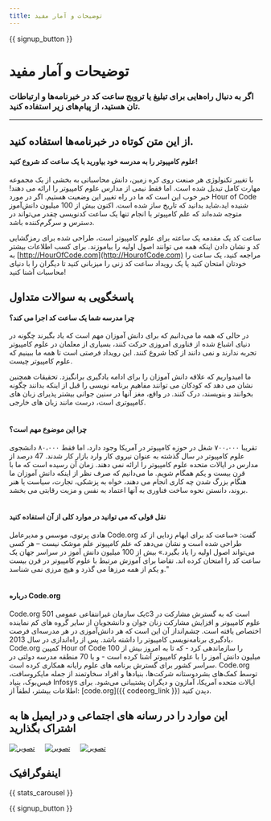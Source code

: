 ```yaml
---
title: توضیحات و آمار مفید
---
```


<a id="blurb"></a>

{{ signup_button }}

# توضیحات و آمار مفید

### اگر به دنبال راه‌هایی برای تبلیغ یا ترویج ساعت کد در خبرنامه‌ها و ارتباطات تان هستید، از پیام‌های زیر استفاده کنید.

* * *

## از این متن کوتاه در خبرنامه‌ها استفاده کنید.

#### علوم کامپیوتر را به مدرسه خود بیاورید با یک ساعت کد شروع کنید!

با تغییر تکنولوژی هر صنعت روی کره زمین، دانش محاسباتی به بخشی از یک مجموعه مهارت کامل تبدیل شده است. اما فقط نیمی از مدارس علوم کامپیوتر را ارائه می دهند! خبر خوب این است که ما در راه تغییر این وضعیت هستیم. اگر در مورد Hour of Code شنیده اید،شاید بدانید که تاریخ ساز شده است. اکنون بیش از 100 میلیون دانش‌آموز متوجه شده‌اند که علم کامپیوتر با انجام تنها یک ساعت کدنویسی چقدر می‌تواند در دسترس و سرگرم‌کننده باشد.

ساعت کد یک مقدمه یک ساعته برای علوم کامپیوتر است، طراحی شده برای رمزگشایی کد و نشان دادن اینکه همه می توانند اصول اولیه را بیاموزند. برای کسب اطلاعات بیشتر به [http://HourOfCode.com](http://HourofCode.com) مراجعه کنید، یک ساعت را خودتان امتحان کنید یا یک رویداد ساعت کد زنی را میزبانی کنید تا دیگران را با دنیای محاسبات آشنا کنید!

## پاسخگویی به سوالات متداول

#### چرا مدرسه شما یک ساعت کد اجرا می کند؟

در حالی که همه ما می‌دانیم که برای دانش آموزان مهم است که یاد بگیرند چگونه در دنیای اشباع شده از فناوری امروزی حرکت کنند، بسیاری از معلمان در علوم کامپیوتر تجربه ندارند و نمی دانند از کجا شروع کنند. این رویداد فرصتی است تا همه ما ببینیم که علوم کامپیوتر چیست.

ما امیدواریم که علاقه دانش آموزان را برای ادامه یادگیری برانگیزد. تحقیقات همچنین نشان می دهد که کودکان می توانند مفاهیم برنامه نویسی را قبل از اینکه بدانند چگونه بخوانند و بنویسند، درک کنند. در واقع، مغز آنها در سنین جوانی بیشتر پذیرای زبان های کامپیوتری است، درست مانند زبان های خارجی. <br /> <br />

#### چرا این موضوع مهم است؟

تقریبا ۷۰۰،۰۰۰ شغل در حوزه کامپیوتر در آمریکا وجود دارد، اما فقط ۸۰،۰۰۰ دانشجوی علوم کامپیوتر در سال گذشته به عنوان نیروی کار وارد بازار کار شدند. 47 درصد از مدارس در ایالات متحده علوم کامپیوتر را ارائه نمی دهند. زمان آن رسیده است که ما با قرن بیست و یکم همگام شویم. ما می‌دانیم که صرف نظر از اینکه دانش آموزان ما هنگام بزرگ شدن چه کاری انجام می دهند، خواه به پزشکی، تجارت، سیاست یا هنر بروند، دانستن نحوه ساخت فناوری به آنها اعتماد به نفس و مزیت رقابتی می بخشد. <br /> <br />

#### نقل قولی که می توانید در موارد کلی از آن استفاده کنید

هادی پرتوی، موسس و مدیرعامل Code.org گفت: «ساعت کد برای ابهام زدایی از کد طراحی شده است و نشان می‌دهد که علم کامپیوتر علم موشک نیست – هر کسی می‌تواند اصول اولیه را یاد بگیرد.» بیش از 100 میلیون دانش آموز در سراسر جهان یک ساعت کد را امتحان کرده اند. تقاضا برای آموزش مرتبط با علوم کامپیوتر در قرن بیست و یکم از همه مرزها می گذرد و هیچ مرزی نمی شناسد." <br /> <br />

#### درباره Code.org

Code.org یک سازمان غیرانتفاعی عمومی 501c3 است که به گسترش مشارکت در علوم کامپیوتر و افزایش مشارکت زنان جوان و دانشجویان از سایر گروه های کم نماینده اختصاص یافته است. چشم‌انداز آن این است که هر دانش‌آموزی در هر مدرسه‌ای فرصت یادگیری برنامه‌نویسی کامپیوتر را داشته باشد. پس از راه‌اندازی در سال 2013، Code.org کمپین Hour of Code را سازماندهی کرد - که تا به امروز بیش از 100 میلیون دانش آموز را با علوم کامپیوتر آشنا کرده است - و با 70 منطقه مدرسه دولتی در سراسر کشور برای گسترش برنامه های علوم رایانه همکاری کرده است. Code.org توسط کمک‌های بشردوستانه شرکت‌ها، بنیادها و افراد سخاوتمند از جمله مایکروسافت، فیس‌بوک، بنیاد Infosys ایالات متحده آمریکا، آمازون و دیگران پشتیبانی می‌شود. برای اطلاعات بیشتر، لطفاً از: [code.org]({{ codeorg_link }}) دیدن کنید.

## این موارد را در رسانه های اجتماعی و در ایمیل ها به اشتراک بگذارید

[![تصویر](/images/social-media/fit-250/social-1.png)](/images/social-media/social-1.png)&nbsp;&nbsp;&nbsp;&nbsp; [![تصویر](/images/social-media/fit-250/social-2.png)](/images/social-media/social-2.png)&nbsp;&nbsp;&nbsp;&nbsp; [![تصویر](/images/social-media/fit-250/social-3.png)](/images/social-media/social-3.png)&nbsp;&nbsp;&nbsp;&nbsp;

<a id="infographics"></a>

## اینفوگرافیک

{{ stats_carousel }}

{{ signup_button }}